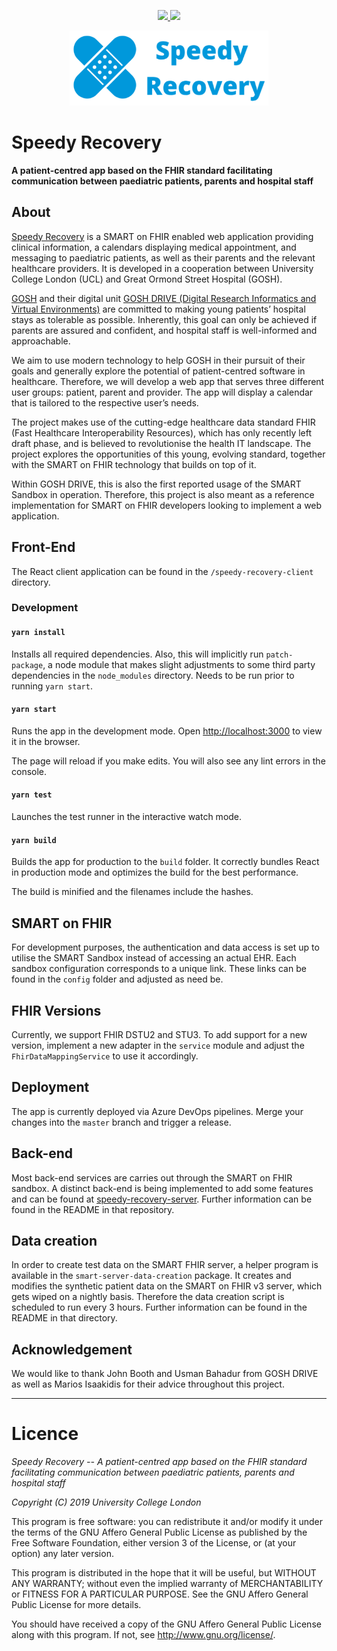 <p align="center">
  <a href="https://dev.azure.com/ucabnbo/Speedy%20Recovery/_build/latest?definitionId=1" alt="Build Status">
    <img src="https://dev.azure.com/ucabnbo/Speedy%20Recovery/_apis/build/status/speedy-recovery-rg%20-%20CI" />
  </a>
  
  <a href="https://github.com/nbckr/speedy-recovery/pulls" alt="Pull Requests Welcome">
    <img src="https://camo.githubusercontent.com/7509b1327eb1be79c73071b83001358349629e81/68747470733a2f2f696d672e736869656c64732e696f2f62616467652f5052732d77656c636f6d652d6666363962342e737667" />
  </a>
</p>

<p align="center">
    <img src="./speedy-recovery-client/public/images/logo_with_title.png" height="120">
</p>

# Speedy Recovery
**A patient-centred app based on the FHIR standard facilitating communication between paediatric patients, parents and hospital staff**

## About
[Speedy Recovery](https://speedyrecovery.z6.web.core.windows.net) is a SMART on FHIR enabled web application providing clinical information, a calendars displaying medical appointment, and messaging to paediatric patients, as well as their parents and the relevant healthcare providers. It is developed in a cooperation between University College London (UCL) and Great Ormond Street Hospital (GOSH).

[GOSH](https://www.gosh.nhs.uk/) and their digital unit [GOSH DRIVE (Digital Research Informatics and Virtual Environments)](https://www.goshdrive.com) are committed to making young patients’ hospital stays as tolerable as possible. Inherently, this goal can only be achieved if parents are assured and confident, and hospital staff is well-informed and approachable. 

We aim to use modern technology to help GOSH in their pursuit of their goals and generally explore the potential of patient-centred software in healthcare. Therefore, we will develop a web app that serves three different user groups: patient, parent and provider. The app will display a calendar that is tailored to the respective user’s needs. 

The project makes use of the cutting-edge healthcare data standard FHIR (Fast Healthcare Interoperability Resources), which has only recently left draft phase, and is believed to revolutionise the health IT landscape. The project explores the opportunities of this young, evolving standard, together with the SMART on FHIR technology that builds on top of it.

Within GOSH DRIVE, this is also the first reported usage of the SMART Sandbox in operation. Therefore, this project is also meant as a reference implementation for SMART on FHIR developers looking to implement a web application.

## Front-End
The React client application can be found in the `/speedy-recovery-client` directory.

### Development

#### `yarn install`
Installs all required dependencies. Also, this will implicitly run `patch-package`, a node module that makes slight adjustments to some third party dependencies in the `node_modules` directory. Needs to be run prior to running `yarn start`.

#### `yarn start`
Runs the app in the development mode. Open [http://localhost:3000](http://localhost:3000) to view it in the browser.

The page will reload if you make edits. You will also see any lint errors in the console.

#### `yarn test`

Launches the test runner in the interactive watch mode.

#### `yarn build`

Builds the app for production to the `build` folder. It correctly bundles React in production mode and optimizes the build for the best performance.

The build is minified and the filenames include the hashes.

## SMART on FHIR
For development purposes, the authentication and data access is set up to utilise the SMART Sandbox instead of accessing an actual EHR. Each sandbox configuration corresponds to a unique link. These links can be found in the `config` folder and adjusted as need be.

## FHIR Versions
Currently, we support FHIR DSTU2 and STU3. To add support for a new version, implement a new adapter in the `service` module and adjust the `FhirDataMappingService` to use it accordingly.

## Deployment
The app is currently deployed via Azure DevOps pipelines. Merge your changes into the `master` branch and trigger a release.

## Back-end
Most back-end services are carries out through the SMART on FHIR sandbox. A distinct  back-end is being implemented to add some features and can be found at [speedy-recovery-server](https://github.com/JustinYaaang/speedy-recovery-server/). Further information can be found in the README in that repository.

## Data creation
In order to create test data on the SMART FHIR server, a helper program is available in the `smart-server-data-creation` package. It creates and modifies the synthetic patient data on the SMART on FHIR v3 server, which gets wiped on a nightly basis. Therefore the data creation script is scheduled to run every 3 hours. Further information can be found in the README in that directory.

##  Acknowledgement
We would like to thank John Booth and Usman Bahadur from GOSH DRIVE as well as Marios Isaakidis for their advice throughout this project.


-----

# Licence

_Speedy Recovery -- A patient-centred app based on the FHIR standard facilitating communication between paediatric patients, parents and hospital staff_

_Copyright (C) 2019 University College London_

This program is free software: you can redistribute it and/or modify
it under the terms of the GNU Affero General Public License as published by
the Free Software Foundation, either version 3 of the License, or
(at your option) any later version.

This program is distributed in the hope that it will be useful,
but WITHOUT ANY WARRANTY; without even the implied warranty of
MERCHANTABILITY or FITNESS FOR A PARTICULAR PURPOSE.  See the
GNU Affero General Public License for more details.

You should have received a copy of the GNU Affero General Public License
along with this program.  If not, see <http://www.gnu.org/license/>.

